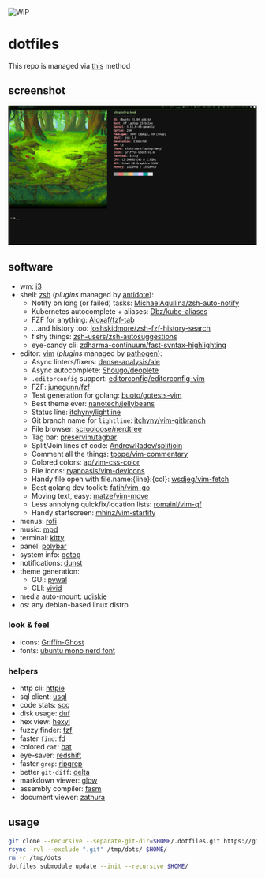 ![WIP](https://img.shields.io/badge/status-wip-red)

# dotfiles

This repo is managed via [this](https://www.atlassian.com/git/tutorials/dotfiles) method

## screenshot

![screenshot](https://github.com/s0rg/dotfiles/blob/master/.config/i3/screenshot.png)

## software

- wm: [i3](https://i3wm.org/)
- shell: [zsh](https://www.zsh.org/) (*plugins* managed by [antidote](https://getantidote.github.io/)):
  * Notify on long (or failed) tasks: [MichaelAquilina/zsh-auto-notify](https://github.com/MichaelAquilina/zsh-auto-notify)
  * Kubernetes autocomplete + aliases: [Dbz/kube-aliases](https://github.com/Dbz/kube-aliases)
  * FZF for anything: [Aloxaf/fzf-tab](https://github.com/Aloxaf/fzf-tab)
  * ...and history too: [joshskidmore/zsh-fzf-history-search](https://github.com/joshskidmore/zsh-fzf-history-search)
  * fishy things: [zsh-users/zsh-autosuggestions](https://github.com/zsh-users/zsh-autosuggestions)
  * eye-candy cli: [zdharma-continuum/fast-syntax-highlighting](https://github.com/zdharma-continuum/fast-syntax-highlighting)
- editor: [vim](https://www.vim.org/) (*plugins* managed by [pathogen](https://github.com/tpope/vim-pathogen)):
  * Async linters/fixers: [dense-analysis/ale](https://github.com/dense-analysis/ale.git)
  * Async autocomplete: [Shougo/deoplete](https://github.com/Shougo/deoplete.nvim.git)
  * `.editorconfig` support: [editorconfig/editorconfig-vim](https://github.com/editorconfig/editorconfig-vim.git)
  * FZF: [junegunn/fzf](https://github.com/junegunn/fzf.vim.git)
  * Test generation for golang: [buoto/gotests-vim](https://github.com/buoto/gotests-vim.git)
  * Best theme ever: [nanotech/jellybeans](https://github.com/nanotech/jellybeans.vim.git)
  * Status line: [itchyny/lightline](https://github.com/itchyny/lightline.vim)
  * Git branch name for `lightline`: [itchyny/vim-gitbranch](https://github.com/itchyny/vim-gitbranch.git)
  * File browser: [scrooloose/nerdtree](https://github.com/scrooloose/nerdtree)
  * Tag bar: [preservim/tagbar](https://github.com/preservim/tagbar.git)
  * Split/Join lines of code: [AndrewRadev/splitjoin](https://github.com/AndrewRadev/splitjoin.vim.git)
  * Comment all the things: [tpope/vim-commentary](https://github.com/tpope/vim-commentary.git)
  * Colored colors: [ap/vim-css-color](https://github.com/ap/vim-css-color.git)
  * File icons: [ryanoasis/vim-devicons](https://github.com/ryanoasis/vim-devicons.git)
  * Handy file open with file.name:{line}:{col}: [wsdjeg/vim-fetch](https://github.com/wsdjeg/vim-fetch.git)
  * Best golang dev toolkit: [fatih/vim-go](https://github.com/fatih/vim-go.git)
  * Moving text, easy: [matze/vim-move](https://github.com/matze/vim-move.git)
  * Less annoiyng quickfix/location lists: [romainl/vim-qf](https://github.com/romainl/vim-qf.git)
  * Handy startscreen: [mhinz/vim-startify](https://github.com/mhinz/vim-startify.git)
- menus: [rofi](https://github.com/davatorium/rofi)
- music: [mpd](https://www.musicpd.org/)
- terminal: [kitty](https://sw.kovidgoyal.net/kitty/)
- panel: [polybar](https://polybar.github.io/)
- system info: [gotop](https://github.com/xxxserxxx/gotop)
- notifications: [dunst](https://dunst-project.org/)
- theme generation:
  * GUI: [pywal](https://github.com/dylanaraps/pywal)
  * CLI: [vivid](https://github.com/sharkdp/vivid)
- media auto-mount: [udiskie](https://github.com/coldfix/udiskie)
- os: any debian-based linux distro

### look & feel

- icons: [Griffin-Ghost](https://store.kde.org/p/1227736/)
- fonts: [ubuntu mono nerd font](https://www.nerdfonts.com/)

### helpers

- http cli: [httpie](https://httpie.io/)
- sql client: [usql](https://github.com/xo/usql)
- code stats: [scc](https://github.com/boyter/scc)
- disk usage: [duf](https://github.com/muesli/duf)
- hex view: [hexyl](https://github.com/sharkdp/hexyl)
- fuzzy finder: [fzf](https://github.com/junegunn/fzf)
- faster `find`: [fd](https://github.com/sharkdp/fd)
- colored `cat`: [bat](https://github.com/sharkdp/bat)
- eye-saver: [redshift](https://github.com/jonls/redshift)
- faster `grep`: [ripgrep](https://github.com/BurntSushi/ripgrep)
- better `git-diff`: [delta](https://github.com/dandavison/delta)
- markdown viewer: [glow](https://github.com/charmbracelet/glow)
- assembly compiler: [fasm](https://flatassembler.net)
- document viewer: [zathura](https://pwmt.org/projects/zathura/)

## usage

~~~ sh
git clone --recursive --separate-git-dir=$HOME/.dotfiles.git https://github.com/s0rg/dotfiles.git /tmp/dots
rsync -rvl --exclude ".git" /tmp/dots/ $HOME/
rm -r /tmp/dots
dotfiles submodule update --init --recursive $HOME/
~~~
